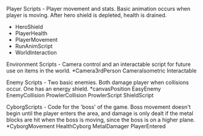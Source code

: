 Player Scripts - Player movement and stats. Basic animation occurs when player is moving. After hero shield is depleted, health is drained.
  * HeroShield
  * PlayerHealth
  * PlayerMovement
  * RunAnimScript
  * WorldInteraction
  
Environment Scripts - Camera control and an interactable script for future use on items in the world. 
  *Camera3rdPerson
  CameraIsometric
  Interactable
   
Enemy Scripts - Two basic enemies. Both damage player when collisions occur. One has an energy shield. 
  *canvasPosition
  EasyEnemy
  EnemyCollision
  ProwlerCollision
  ProwlerScript
  ShieldScript

CyborgScripts - Code for the 'boss' of the game. Boss movement doesn't begin until the player enters the area, and damage is only dealt if the metal blocks are hit when the boss is moving, since the boss is on a higher plane. 
  *CyborgMovement
  HealthCyborg
  MetalDamager
  PlayerEntered

